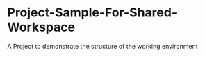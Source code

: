 # Project-Sample-For-Shared-Workspace
 A Project to demonstrate the structure of the working environment
